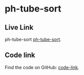 # ph-tube-sort

## Live Link
ph-tube-sort [ph-tube-sort](https://64f34cae7209f07faab91ad7--cheerful-sable-df0e2e.netlify.app/).

##  Code link
Find the  code on GitHub: [code-link](https://github.com/rafikulislam775/ph-tube-sort).
